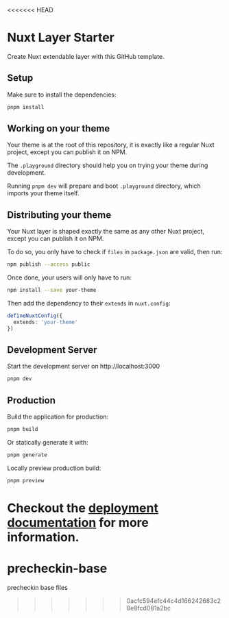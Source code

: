 <<<<<<< HEAD
# Nuxt Layer Starter

Create Nuxt extendable layer with this GitHub template.

## Setup

Make sure to install the dependencies:

```bash
pnpm install
```

## Working on your theme

Your theme is at the root of this repository, it is exactly like a regular Nuxt project, except you can publish it on NPM.

The `.playground` directory should help you on trying your theme during development.

Running `pnpm dev` will prepare and boot `.playground` directory, which imports your theme itself.

## Distributing your theme

Your Nuxt layer is shaped exactly the same as any other Nuxt project, except you can publish it on NPM.

To do so, you only have to check if `files` in `package.json` are valid, then run:

```bash
npm publish --access public
```

Once done, your users will only have to run:

```bash
npm install --save your-theme
```

Then add the dependency to their `extends` in `nuxt.config`:

```ts
defineNuxtConfig({
  extends: 'your-theme'
})
```

## Development Server

Start the development server on http://localhost:3000

```bash
pnpm dev
```

## Production

Build the application for production:

```bash
pnpm build
```

Or statically generate it with:

```bash
pnpm generate
```

Locally preview production build:

```bash
pnpm preview
```

Checkout the [deployment documentation](https://nuxt.com/docs/getting-started/deployment) for more information.
=======
# precheckin-base
precheckin base files
>>>>>>> 0acfc594efc44c4d166242683c28e8fcd081a2bc

